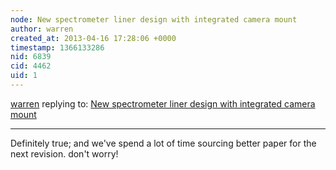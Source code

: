 ```yaml
---
node: New spectrometer liner design with integrated camera mount
author: warren
created_at: 2013-04-16 17:28:06 +0000
timestamp: 1366133286
nid: 6839
cid: 4462
uid: 1
---
```




[warren](../profile/warren) replying to: [New spectrometer liner design with integrated camera mount](../notes/warren/04-15-2013/new-spectrometer-liner-design-with-integrated-camera-mount)

----
Definitely true; and we've spend a lot of time sourcing better paper for the next revision. don't worry!